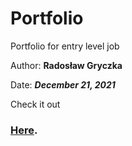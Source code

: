 # Portfolio
Portfolio for entry level job

Author: <b>Radosław Gryczka</b>

Date: <b>*December 21, 2021*</b>

Check it out
### [Here](https://sites.google.com/view/radportfolio/home-page).

